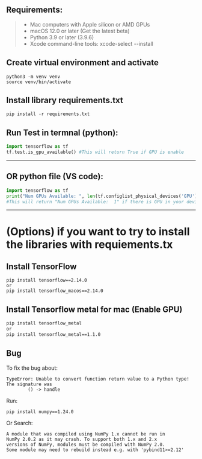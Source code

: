 ## Requirements:
>* Mac computers with Apple silicon or AMD GPUs
>* macOS 12.0 or later (Get the latest beta)
>* Python 3.9 or later (3.9.6)
>* Xcode command-line tools: xcode-select --install

## Create virtual environment and activate
``` 
python3 -m venv venv
source venv/bin/activate
```

## Install library requirements.txt
```
pip install -r requirements.txt
```

## Run Test in termnal (python):
```python
import tensorflow as tf
tf.test.is_gpu_available() #This will return True if GPU is enable
```
---
## OR python file (VS code):
```python
import tensorflow as tf
print("Num GPUs Available: ", len(tf.configlist_physical_devices('GPU')))
#This will return "Num GPUs Available:  1" if there is GPU in your device
```
***
# (Options) if you want to try to install the libraries with requiements.tx 
## Install TensorFlow
``` 
pip install tensorflow==2.14.0
or
pip install tensorflow_macos==2.14.0
```

## Install Tensorflow metal for mac (Enable GPU)
```cmd
pip install tensorflow_metal
or 
pip install tensorflow_metal==1.1.0
```

## Bug
To fix the bug about:
```
TypeError: Unable to convert function return value to a Python type! The signature was
        () -> handle
```
Run:
```
pip install numpy==1.24.0
```
Or Search:
```
A module that was compiled using NumPy 1.x cannot be run in
NumPy 2.0.2 as it may crash. To support both 1.x and 2.x
versions of NumPy, modules must be compiled with NumPy 2.0.
Some module may need to rebuild instead e.g. with 'pybind11>=2.12'
```